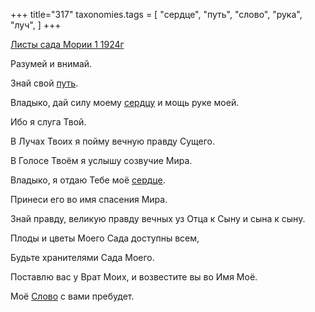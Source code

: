 +++
title="317"
taxonomies.tags = [
 "сердце",
 "путь",
 "слово",
 "рука",
 "луч",
]
+++

[Листы сада Мории 1 1924г](/agni/1924)

Разумей и внимай.   

Знай свой [путь](/tags/путь).   

Владыко, дай силу моему [сердцу](/tags/сердце) и мощь руке моей.   

Ибо я слуга Твой.   

В Лучах Твоих я пойму вечную правду Сущего.   

В Голосе Твоём я услышу созвучие Мира.   

Владыко, я отдаю Тебе моё [сердце](/tags/сердце).   

Принеси его во имя спасения Мира.   

Знай правду, великую правду вечных уз Отца к Сыну и сына к сыну.   

Плоды и цветы Моего Сада доступны всем,   

Будьте хранителями Сада Моего.   

Поставлю вас у Врат Моих, и возвестите вы во Имя Моё.   

Моё [Слово](/tags/слово) с вами пребудет.   

